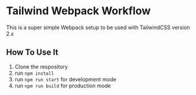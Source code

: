 # Tailwind Webpack Workflow
This is a super simple Webpack setup to be used with TailwindCSS version 2.x

## How To Use It
1. Clone the respository
2. run `npm install`
3. run `npm run start` for development mode
4. run `npm run build` for production mode 
